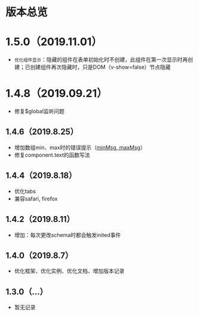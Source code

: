 # 版本总览

# 1.5.0（2019.11.01）
- `优化组件显示`：隐藏的组件在表单初始化时不创建，此组件在第一次显示时再创建；已创建组件再次隐藏时，只是DOM（v-show=false）节点隐藏

# 1.4.8（2019.09.21）
- 修复$global监听问题

## 1.4.6（2019.8.25）
- 增加数组min、max时的错误提示（[minMsg, maxMsg](../base/array.md#配置属性)）
- 修复component.text的函数写法

## 1.4.4（2019.8.18）
- 优化tabs
- 兼容safari, firefox

## 1.4.2（2019.8.11）
- 增加：每次更改schema时都会触发inited事件

## 1.4.0（2019.8.7）
- 优化框架、优化实例、优化文档、增加版本记录

## 1.3.0（...）
- 暂无记录
